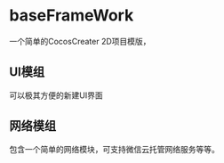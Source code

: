# baseFrameWork
一个简单的CocosCreater 2D项目模版，
## UI模组
可以极其方便的新建UI界面
## 网络模组
包含一个简单的网络模块，可支持微信云托管网络服务等等。
